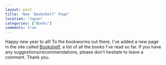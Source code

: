 ```yaml
---
layout: post
title: "New 'Bookshelf' Page"
location: "Japan"
categories: ["Books"]
comments: true
---
```


Happy new year to all! To the bookworms out there, I've added a new page in the site called [Bookshelf](http://flowerinthenight.com/bookshelf/), a list of all the books I've read so far. If you have any suggestions/recommendations, please don't hesitate to leave a comment. Thank you.
